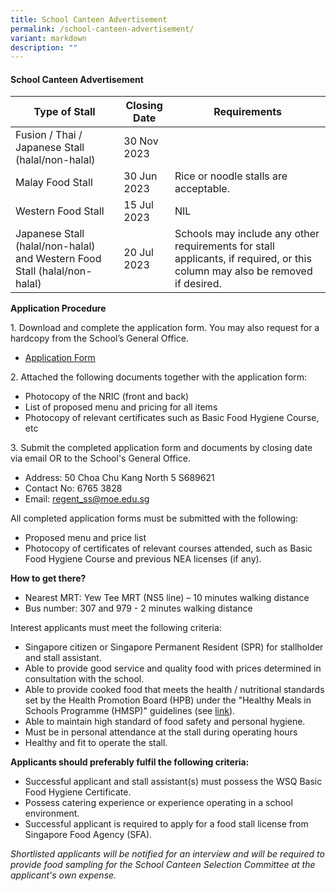 ```yaml
---
title: School Canteen Advertisement
permalink: /school-canteen-advertisement/
variant: markdown
description: ""
---
```

#### School Canteen Advertisement

| Type of Stall | Closing Date | Requirements |
| -------- | -------- | -------- |
| Fusion / Thai / Japanese Stall (halal/non-halal) | 30 Nov 2023     |     |
| Malay Food Stall | 30 Jun 2023 | Rice or noodle stalls are acceptable.|
| Western Food Stall | 15 Jul 2023 | NIL|
| Japanese Stall (halal/non-halal) and Western Food Stall (halal/non-halal) | 20 Jul 2023 | Schools may include any other requirements for stall applicants, if required, or this column may also be removed if desired.| 

**Application Procedure**

1\. Download and complete the application form. You may also request for a hardcopy from the School’s General Office.  
* [Application Form](/files/canteen-stall-application-form.pdf)

2\. Attached the following documents together with the application form:
* Photocopy of the NRIC (front and back)
* List of proposed menu and pricing for all items
* Photocopy of relevant certificates such as Basic Food Hygiene Course, etc

3\. Submit the completed application form and documents by closing date via email OR to the School's General Office.
* Address: 50 Choa Chu Kang North 5 S689621  
* Contact No: 6765 3828
* Email: [regent_ss@moe.edu.sg](mailto:regent_ss@moe.edu.sg)

All completed application forms must be submitted with the following:  
*	Proposed menu and price list  
*	Photocopy of certificates of relevant courses attended, such as Basic Food Hygiene Course and previous NEA licenses (if any).

**How to get there?**
* Nearest MRT: Yew Tee MRT (NS5 line) – 10 minutes walking distance
* Bus number: 307 and 979 - 2 minutes walking distance

Interest applicants must meet the following criteria:
* Singapore citizen or Singapore Permanent Resident (SPR) for stallholder and stall assistant.
* Able to provide good service and quality food with prices determined in consultation with the school.
* Able to provide cooked food that meets the health / nutritional standards set by the Health Promotion Board (HPB) under the "Healthy Meals in Schools Programme (HMSP)" guidelines (see [link](https://www.hpb.gov.sg/schools/school-programmes/healthy-meals-in-schools-programme)).
* Able to maintain high standard of food safety and personal hygiene.
* Must be in personal attendance at the stall during operating hours
* Healthy and fit to operate the stall.

**Applicants should preferably fulfil the following criteria:**
* Successful applicant and stall assistant(s) must possess the WSQ Basic Food Hygiene Certificate.
* Possess catering experience or experience operating in a school environment.
* Successful applicant is required to apply for a food stall license from Singapore Food Agency (SFA).  

*Shortlisted applicants will be notified for an interview and will be required to provide food sampling for the School Canteen Selection Committee at the applicant's own expense.*